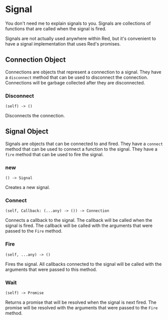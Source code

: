 # Signal

You don't need me to explain signals to you. Signals are
collections of functions that are called when the signal
is fired.

Signals are not actually used anywhere within Red, but it's
convenient to have a signal implementation that uses Red's
promises.

## Connection Object

Connections are objects that represent a connection to a
signal. They have a `disconnect` method that can be used to
disconnect the connection. Connections will be garbage
collected after they are disconnected.

### Disconnect
`(self) -> ()`

Disconnects the connection.

## Signal Object

Signals are objects that can be connected to and fired. They
have a `connect` method that can be used to connect a
function to the signal. They have a `fire` method that can
be used to fire the signal.

### new
`() -> Signal`

Creates a new signal.

### Connect
`(self, Callback: (...any) -> ()) -> Connection`

Connects a callback to the signal. The callback will be
called when the signal is fired. The callback will be
called with the arguments that were passed to the `Fire`
method.

### Fire
`(self, ...any) -> ()`

Fires the signal. All callbacks connected to the signal will
be called with the arguments that were passed to this
method.

### Wait
`(self) -> Promise`

Returns a promise that will be resolved when the signal is
next fired. The promise will be resolved with the arguments
that were passed to the `Fire` method.